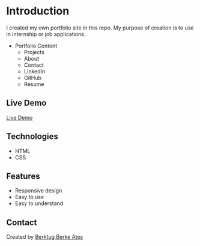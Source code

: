 # Introduction 
I created my own portfolio site in this repo. My purpose of creation is to use in internship or job applications.

* Portfolio Content
    * Projects
    * About
    * Contact
    * LinkedIn
    * GitHub
    * Resume

## Live Demo
[Live Demo]( https://berktugates.github.io/portfolio/)

## Technologies
* HTML
* CSS

## Features
* Responsive design
* Easy to use
* Easy to understand

## Contact
Created by [Berktug Berke Ates](https://www.linkedin.com/in/berktugates/)
